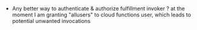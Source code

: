 -   Any better way to authenticate & authorize fulfillment invoker ? at the moment I am granting "allusers" to cloud functions user, which leads to potential unwanted invocations